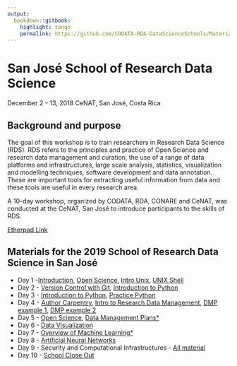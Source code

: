 ```yaml
---
output:
  bookdown::gitbook:
    highlight: tango
    permalink: https://github.com/CODATA-RDA-DataScienceSchools/Materials/edit/master/docs/DataSanJose2019
---
```


# San José School of Research Data Science 
December 2 – 13, 2018
CeNAT, San José, Costa Rica

## Background and purpose 
The goal of this workshop is to train researchers in Research Data Science (RDS). RDS refers to the principles and practice of Open Science and research data management and curation, the use of a range of data platforms and infrastructures, large scale analysis, statistics, visualization and modelling techniques, software development and data annotation. These are important tools for extracting useful information from data and these tools are useful in every research area. 

A 10-day workshop, organized by CODATA, RDA, CONARE and CeNAT, was conducted at the CeNAT, San José to introduce participants to the skills of RDS. 

[Etherpad Link]()

## Materials for the 2019 School of Research Data Science in San José

   * Day 1 -[Introduction](slides/Intro_dataSanJosé19Monday.pdf), [Open Science](slides/Unit%201_CR_Ethics_Mon_presentation_extended.pdf), [Intro Unix](slides/Unit2_TheRoadtoLinux2019.12.02.pdf), [UNIX Shell](http://swcarpentry.github.io/shell-novice/)
   * Day 2 - [Version Control with Git](https://swcarpentry.github.io/git-novice), [Introduction to Python](slides/Unit4_IntrotoPythonSession1.md) 
   * Day 3 - [Introduction to Python](slides/Unit4_IntrotoPythonSession2.md), [Practice Python](slides/Unit4_IntrotoPython_Final_practice.md)
   * Day 4 - [Author Carpentry](slides/Unit%205_AuthorCarpentry.pdf), [Intro to Research Data Management](slides/Unit%206_Intro_to_RDM_open_fair_dmp_part1.pdf), [DMP example 1](slides/Unit%206_atlantos_dmp.pdf), [DMP example 2](slides/Unit_6_woscap_dmp.pdf)
   * Day 5 - [Open Science](slides/Unit_7_Ethics_Fri_presentation.pdf), [Data Management Plans*](https://github.com/CODATA-RDA-DataScienceSchools/Materials/blob/master/docs/DataSanJose2019/RDM_Reproduce.md)
   * Day 6 - [Data Visualization](slides/Visualisation/Visualisation_using_Seaborn.md)
   * Day 7 - [Overview of Machine Learning*](https://github.com/CODATA-RDA-DataScienceSchools/Materials/blob/master/docs/DataSanJose2019/ML.md)
   * Day 8 - [Artificial Neural Networks](https://raphaelmcobe.github.io/dataSanJose2019_nn_presentation/#/)
   * Day 9 - Security and Computational Infrastructures - [All material](CI/Materials.md)
   * Day 10 - [School Close Out]()
